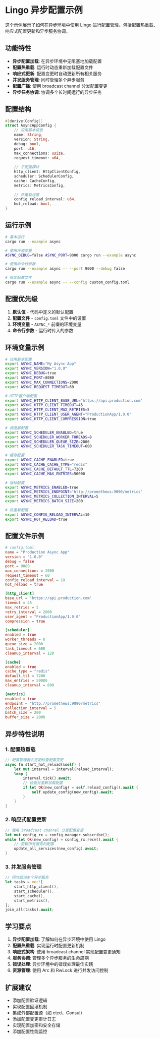 # Lingo 异步配置示例

这个示例展示了如何在异步环境中使用 Lingo 进行配置管理，包括配置热重载、响应式配置更新和异步服务协调。

## 功能特性

- **异步配置加载**: 在异步环境中无阻塞地加载配置
- **配置热重载**: 运行时动态重新加载配置文件
- **响应式更新**: 配置变更时自动更新所有相关服务
- **并发服务管理**: 同时管理多个异步服务
- **配置广播**: 使用 broadcast channel 分发配置变更
- **异步任务协调**: 协调多个长时间运行的异步任务

## 配置结构

```rust
#[derive(Config)]
struct AsyncAppConfig {
    // 应用基本信息
    name: String,
    version: String,
    debug: bool,
    port: u16,
    max_connections: usize,
    request_timeout: u64,
    
    // 子配置模块
    http_client: HttpClientConfig,
    scheduler: SchedulerConfig,
    cache: CacheConfig,
    metrics: MetricsConfig,
    
    // 热重载设置
    config_reload_interval: u64,
    hot_reload: bool,
}
```

## 运行示例

```bash
# 基本运行
cargo run --example async

# 使用环境变量
ASYNC_DEBUG=false ASYNC_PORT=9000 cargo run --example async

# 使用命令行参数
cargo run --example async -- --port 9000 --debug false

# 指定配置文件
cargo run --example async -- --config custom_config.toml
```

## 配置优先级

1. **默认值** - 代码中定义的默认配置
2. **配置文件** - `config.toml` 文件中的设置
3. **环境变量** - `ASYNC_*` 前缀的环境变量
4. **命令行参数** - 运行时传入的参数

## 环境变量示例

```bash
# 应用基本配置
export ASYNC_NAME="My Async App"
export ASYNC_VERSION="1.0.0"
export ASYNC_DEBUG=true
export ASYNC_PORT=8080
export ASYNC_MAX_CONNECTIONS=2000
export ASYNC_REQUEST_TIMEOUT=60

# HTTP客户端配置
export ASYNC_HTTP_CLIENT_BASE_URL="https://api.production.com"
export ASYNC_HTTP_CLIENT_TIMEOUT=45
export ASYNC_HTTP_CLIENT_MAX_RETRIES=5
export ASYNC_HTTP_CLIENT_USER_AGENT="ProductionApp/1.0.0"
export ASYNC_HTTP_CLIENT_COMPRESSION=true

# 调度器配置
export ASYNC_SCHEDULER_ENABLED=true
export ASYNC_SCHEDULER_WORKER_THREADS=8
export ASYNC_SCHEDULER_QUEUE_SIZE=2000
export ASYNC_SCHEDULER_TASK_TIMEOUT=600

# 缓存配置
export ASYNC_CACHE_ENABLED=true
export ASYNC_CACHE_CACHE_TYPE="redis"
export ASYNC_CACHE_DEFAULT_TTL=7200
export ASYNC_CACHE_MAX_ENTRIES=50000

# 指标配置
export ASYNC_METRICS_ENABLED=true
export ASYNC_METRICS_ENDPOINT="http://prometheus:9090/metrics"
export ASYNC_METRICS_COLLECTION_INTERVAL=5
export ASYNC_METRICS_BATCH_SIZE=200

# 热重载配置
export ASYNC_CONFIG_RELOAD_INTERVAL=10
export ASYNC_HOT_RELOAD=true
```

## 配置文件示例

```toml
# config.toml
name = "Production Async App"
version = "1.0.0"
debug = false
port = 8080
max_connections = 2000
request_timeout = 60
config_reload_interval = 10
hot_reload = true

[http_client]
base_url = "https://api.production.com"
timeout = 45
max_retries = 5
retry_interval = 2000
user_agent = "ProductionApp/1.0.0"
compression = true

[scheduler]
enabled = true
worker_threads = 8
queue_size = 2000
task_timeout = 600
cleanup_interval = 120

[cache]
enabled = true
cache_type = "redis"
default_ttl = 7200
max_entries = 50000
cleanup_interval = 600

[metrics]
enabled = true
endpoint = "http://prometheus:9090/metrics"
collection_interval = 5
batch_size = 200
buffer_size = 2000
```

## 异步特性说明

### 1. 配置热重载

```rust
// 配置管理器会定期检查配置变更
async fn start_hot_reload(&self) {
    let mut interval = interval(reload_interval);
    loop {
        interval.tick().await;
        // 检查并重新加载配置
        if let Ok(new_config) = self.reload_config().await {
            self.update_config(new_config).await;
        }
    }
}
```

### 2. 响应式配置更新

```rust
// 使用 broadcast channel 分发配置变更
let mut config_rx = config_manager.subscribe();
while let Ok(new_config) = config_rx.recv().await {
    // 更新所有服务的配置
    update_all_services(new_config).await;
}
```

### 3. 并发服务管理

```rust
// 同时启动多个异步服务
let tasks = vec![
    start_http_client(),
    start_scheduler(),
    start_cache(),
    start_metrics(),
];
join_all(tasks).await;
```

## 学习要点

1. **异步配置加载**: 了解如何在异步环境中使用 Lingo
2. **配置热重载**: 实现运行时配置更新机制
3. **响应式架构**: 使用 broadcast channel 实现配置变更通知
4. **服务协调**: 管理多个异步服务的生命周期
5. **错误处理**: 异步环境中的错误处理最佳实践
6. **资源管理**: 使用 Arc 和 RwLock 进行并发访问控制

## 扩展建议

- 添加配置验证逻辑
- 实现配置回滚机制
- 集成外部配置源（如 etcd、Consul）
- 添加配置变更审计日志
- 实现配置加密和安全存储
- 添加配置性能监控